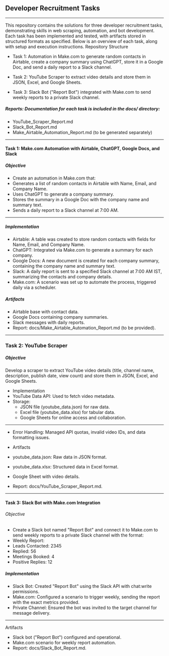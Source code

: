 ## Developer Recruitment Tasks
----
This repository contains the solutions for three developer recruitment tasks, demonstrating skills in web scraping, automation, and bot development. Each task has been implemented and tested, with artifacts stored in structured formats as specified. Below is an overview of each task, along with setup and execution instructions.
Repository Structure

- Task 1: Automation in Make.com to generate random contacts in Airtable, create a company summary using ChatGPT, store it in a Google Doc, and send a daily report to a Slack channel.

- Task 2: YouTube Scraper to extract video details and store them in JSON, Excel, and Google Sheets.

- Task 3: Slack Bot ("Report Bot") integrated with Make.com to send weekly reports to a private Slack channel.


##### Reports: Documentation for each task is included in the docs/ directory:

- YouTube_Scraper_Report.md
- Slack_Bot_Report.md
- Make_Airtable_Automation_Report.md (to be generated separately)
-----

#### Task 1: Make.com Automation with Airtable, ChatGPT, Google Docs, and Slack
##### Objective
  - Create an automation in Make.com that:
  - Generates a list of random contacts in Airtable with Name, Email, and Company Name.
  - Uses ChatGPT to generate a company summary.
  - Stores the summary in a Google Doc with the company name and summary text.
  - Sends a daily report to a Slack channel at 7:00 AM.
-------- 

##### Implementation

- Airtable: A table was created to store random contacts with fields for Name, Email, and Company Name.
- ChatGPT: Integrated via Make.com to generate a summary for each company.
- Google Docs: A new document is created for each company summary, containing the company name and summary text.
- Slack: A daily report is sent to a specified Slack channel at 7:00 AM IST, summarizing the contacts and company details.
- Make.com: A scenario was set up to automate the process, triggered daily via a scheduler.

##### Artifacts
- Airtable base with contact data.
- Google Docs containing company summaries.
- Slack messages with daily reports.
- Report: docs/Make_Airtable_Automation_Report.md (to be provided).
------
### Task 2: YouTube Scraper
##### Objective

Develop a scraper to extract YouTube video details (title, channel name, description, publish date, view count) and store them in JSON, Excel, and Google Sheets.
- Implementation
- YouTube Data API: Used to fetch video metadata.
- Storage:
  - JSON file (youtube_data.json) for raw data.
  - Excel file (youtube_data.xlsx) for tabular data.
  - Google Sheets for online access and collaboration.

-------

- Error Handling: Managed API quotas, invalid video IDs, and data formatting issues.
- Artifacts

- youtube_data.json: Raw data in JSON format.
- youtube_data.xlsx: Structured data in Excel format.
- Google Sheet with video details.
- Report: docs/YouTube_Scraper_Report.md.
-----

#### Task 3: Slack Bot with Make.com Integration
###### Objective
- Create a Slack bot named "Report Bot" and connect it to Make.com to send weekly reports to a private Slack channel with the format:
- Weekly Report:
- Leads Contacted: 2345
- Replied: 56
- Meetings Booked: 4
- Positive Replies: 12

##### Implementation
- Slack Bot: Created "Report Bot" using the Slack API with chat:write permissions.
- Make.com: Configured a scenario to trigger weekly, sending the report with the exact metrics provided.
- Private Channel: Ensured the bot was invited to the target channel for message delivery.
-------
Artifacts

- Slack bot ("Report Bot") configured and operational.
- Make.com scenario for weekly report automation.
- Report: docs/Slack_Bot_Report.md.




